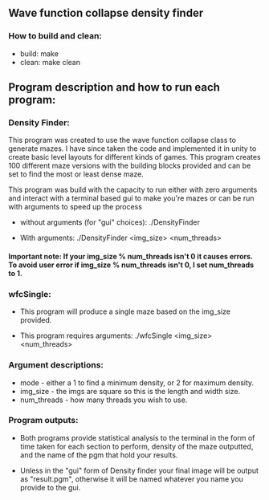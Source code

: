 ## Wave function collapse density finder

### How to build and clean: 
 * build: make
 * clean: make clean

## Program description and how to run each program:

### Density Finder: 
This program was created to use the wave function collapse class to generate mazes. I have since taken the code and implemented it in unity to create basic level layouts for different kinds of games.
This program creates 100 different maze versions with the building blocks provided and can be set to find the most or least dense maze. 

This program was build with the capacity to run either with zero arguments and interact with a terminal based gui to make you're mazes or can be run with arguments to speed up the process

 * without arguments (for "gui" choices): ./DensityFinder

 * With arguments: ./DensityFinder <mode> <img_size> <num_threads>


#### Important note: If your img_size % num_threads isn't 0 it causes errors. To avoid user error if img_size % num_threads isn't 0, I set num_threads to 1. 


### wfcSingle: 
 * This program will produce a single maze based on the img_size provided.

 * This program requires arguments: ./wfcSingle <img_size> <num_threads>


### Argument descriptions:
 * mode - either a 1 to find a minimum density, or 2 for maximum density. 
 * img_size - the imgs are square so this is the length and width size.
 * num_threads - how many threads you wish to use.


### Program outputs:
 * Both programs provide statistical analysis to the terminal in the form of time taken for each section to perform, density of the maze outputted, and the name of the pgm that hold your results. 

 * Unless in the "gui" form of Density finder your final image will be output as "result.pgm", otherwise it will be named whatever you name you provide to the gui. 